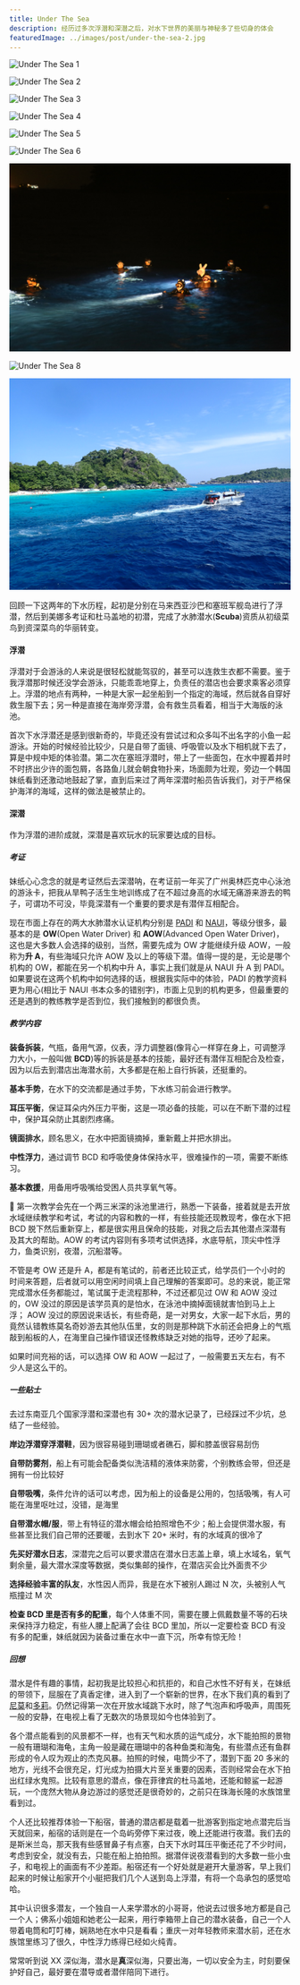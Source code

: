 ```yaml
---
title: Under The Sea
description: 经历过多次浮潜和深潜之后，对水下世界的美丽与神秘多了些切身的体会
featuredImage: ../images/post/under-the-sea-2.jpg
---
```


<Carousel>

![Under The Sea 1](../images/post/under-the-sea-1.jpg)

![Under The Sea 2](../images/post/under-the-sea-2.jpg)

![Under The Sea 3](../images/post/under-the-sea-3.jpg)

![Under The Sea 4](../images/post/under-the-sea-4.jpg)

![Under The Sea 5](../images/post/under-the-sea-5.jpg)

![Under The Sea 6](../images/post/under-the-sea-6.jpg)

![Under The Sea 7](../images/post/under-the-sea-7.jpg)

![Under The Sea 8](../images/post/under-the-sea-8.jpg)

![Under The Sea 9](../images/post/under-the-sea-9.jpg)

</Carousel>

回顾一下这两年的下水历程，起初是分别在马来西亚沙巴和塞班军舰岛进行了浮潜，然后到美娜多考证和杜马盖地的初潜，完成了水肺潜水(**Scuba**)资质从初级菜鸟到资深菜鸟的华丽转变。

#### 浮潜

浮潜对于会游泳的人来说是很轻松就能驾驭的，甚至可以连救生衣都不需要。鉴于我浮潜那时候还没学会游泳，只能乖乖地穿上，负责任的潜店也会要求乘客必须穿上。浮潜的地点有两种，一种是大家一起坐船到一个指定的海域，然后就各自穿好救生服下去；另一种是直接在海岸旁浮潜，会有救生员看着，相当于大海版的泳池。

首次下水浮潜还是感到很新奇的，毕竟还没有尝试过和众多叫不出名字的小鱼一起游泳。开始的时候经验比较少，只是自带了面镜、呼吸管以及水下相机就下去了，算是中规中矩的体验潜。第二次在塞班浮潜时，带上了一些面包，在水中握着并时不时挤出少许的面包屑，各路鱼儿就会朝食物扑来，场面颇为壮观，旁边一个韩国妹纸看到还激动地鼓起了掌，直到后来过了两年深潜时船员告诉我们，对于严格保护海洋的海域，这样的做法是被禁止的。

#### 深潜

作为浮潜的进阶成就，深潜是喜欢玩水的玩家要达成的目标。

##### 考证

妹纸心心念念的就是考证然后去深潜呐，在考证前一年买了广州奥林匹克中心泳池的游泳卡，把我从旱鸭子活生生地训练成了在不超过身高的水域无痛游来游去的鸭子，可谓功不可没，毕竟深潜有一个重要的要求是有潜伴互相配合。

现在市面上存在的两大水肺潜水认证机构分别是 [PADI](https://www.padi.com) 和 [NAUI](https://www.naui.org)，等级分很多，最基本的是 **OW**(Open Water Driver) 和 **AOW**(Advanced Open Water Driver)，这也是大多数人会选择的级别，当然，需要先成为 OW 才能继续升级 AOW，一般称为**升 A**，有些海域只允许 AOW 及以上的等级下潜。值得一提的是，无论是哪个机构的 OW，都能在另一个机构中升 A，事实上我们就是从 NAUI 升 A 到 PADI。如果要说在这两个机构中如何选择的话，根据我实际中的体验，PADI 的教学资料更为用心(相比于 NAUI 书本众多的错别字)，市面上见到的机构更多，但最重要的还是遇到的教练教学是否到位，我们接触到的都很负责。

##### 教学内容

**装备拆装**，气瓶，备用气源，仪表，浮力调整器(像背心一样穿在身上，可调整浮力大小，一般叫做 **BCD**)等的拆装是基本的技能，最好还有潜伴互相配合及检查，因为以后去到潜店出海潜水前，大多都是在船上自行拆装，还挺重的。

**基本手势**，在水下的交流都是通过手势，下水练习前会进行教学。

**耳压平衡**，保证耳朵内外压力平衡，这是一项必备的技能，可以在不断下潜的过程中，保护耳朵防止其剧烈疼痛。

**镜面排水**，顾名思义，在水中把面镜摘掉，重新戴上并把水排出。

**中性浮力**，通过调节 BCD 和呼吸使身体保持水平，很难操作的一项，需要不断练习。

**基本救援**，用备用呼吸嘴给受困人员共享氧气等。

 第一次教学会先在一个两三米深的泳池里进行，熟悉一下装备，接着就是去开放水域继续教学和考试，考试的内容和教的一样，有些技能还现教现考，像在水下把 BCD 脱下然后重新穿上，都是很实用且保命的技能，对我之后去其他潜点深潜有及其大的帮助。AOW 的考试内容则有多项考试供选择，水底导航，顶尖中性浮力，鱼类识别，夜潜，沉船潜等。

不管是考 OW 还是升 A，都是有笔试的，前者还比较正式，给学员们一个小时的时间来答题，后者就可以用空闲时间填上自己理解的答案即可。总的来说，能正常完成潜水任务都能过，笔试属于走流程那种，不过还都见过 OW 和 AOW 没过的，OW 没过的原因是该学员真的是怕水，在泳池中摘掉面镜就害怕到马上上浮； AOW 没过的原因说来话长，有些奇葩，是一对男女，大家一起下水后，男的竟然认错教练莫名奇妙游去其他队伍里，女的则是那种跳下水前还会把身上的气瓶敲到船板的人，在海里自己操作错误还怪教练缺乏对她的指导，还吵了起来。

如果时间充裕的话，可以选择 OW 和 AOW 一起过了，一般需要五天左右，有不少人是这么干的。

##### 一些贴士

去过东南亚几个国家浮潜和深潜也有 30+ 次的潜水记录了，已经踩过不少坑，总结了一些经验。

**岸边浮潜穿浮潜鞋**，因为很容易碰到珊瑚或者礁石，脚和膝盖很容易刮伤

**自带防雾剂**，船上有可能会配备类似洗洁精的液体来防雾，个别教练会带，但还是拥有一份比较好

**自带吸嘴**，条件允许的话可以考虑，因为船上的设备是公用的，包括吸嘴，有人可能在海里呕吐过，没错，是海里

**自带潜水帽/服**，带上有特征的潜水帽会给拍照增色不少；船上会提供潜水服，有些甚至比我们自己带的还要暖，去到水下 20+ 米时，有的水域真的很冷了

**先买好潜水日志**，深潜完之后可以要求潜店在潜水日志盖上章，填上水域名，氧气剩余量，最大潜水深度等数据，类似集邮的操作，在潜店买会比外面贵不少

**选择经验丰富的队友**，水性因人而异，我是在水下被别人踢过 N 次，头被别人气瓶撞过 M 次

**检查 BCD 里是否有多的配重**，每个人体重不同，需要在腰上佩戴数量不等的石块来保持浮力稳定，有些人腰上配满了会往 BCD 里加，所以一定要检查 BCD 有没有多的配重，妹纸就因为装备过重在水中一直下沉，所幸有惊无险！

##### 回想

潜水是件有趣的事情，起初我是比较担心和抗拒的，和自己水性不好有关，在妹纸的带领下，屈服在了真香定律，进入到了一个崭新的世界，在水下我们真的看到了[尼莫](https://zh.wikipedia.org/wiki/%E6%B5%B7%E5%BA%95%E6%80%BB%E5%8A%A8%E5%91%98)和[多莉](https://zh.wikipedia.org/wiki/%E6%B5%B7%E5%BA%95%E6%80%BB%E5%8A%A8%E5%91%982%EF%BC%9A%E5%A4%9A%E8%8E%89%E5%8E%BB%E5%93%AA%E5%84%BF)。仍然记得第一次在开放水域跳下水时，除了气泡声和呼吸声，周围死一般的安静，在电视上看了无数次的场景现如今也体验到了。

各个潜点能看到的风景都不一样，也有天气和水质的运气成分，水下能拍照的景物一般有珊瑚和海龟，主角一般是藏在珊瑚中的各种鱼类和海兔，有些潜点还有鱼群形成的令人叹为观止的杰克风暴。拍照的时候，电筒少不了，潜到下面 20 多米的地方，光线不会很充足，灯光成为拍摄大片至关重要的因素，否则经常会在水下拍出红绿水鬼照。比较有意思的潜点，像在菲律宾的杜马盖地，还能和鲸鲨一起游玩，一个庞然大物从身边游过的感觉还是很奇妙的，之前只在珠海长隆的水族馆里看到过。

个人还比较推荐体验一下船宿，普通的潜店都是载着一批游客到指定地点潜完后当天就回来，船宿的话则是在一个岛屿旁停下来过夜，晚上还能进行夜潜。我们去的是斯米兰岛，那天我有些感冒鼻子有点塞，白天下水时耳压平衡还花了不少时间，考虑到安全，就没有去，只能在船上拍拍照。据潜伴说夜潜看到的大多数一些小虫子，和电视上的画面有不少差距。船宿还有一个好处就是避开大量游客，早上我们起来的时候让船家开个小艇把我们几个人送到岛上浮潜，有将一个岛承包的感觉哈哈。

其中认识很多潜友，一个独自一人来学潜水的小哥哥，他说去过很多地方都是自己一个人；佛系小姐姐和她老公一起来，用行李箱带上自己的潜水装备，自己一个人带着电筒和叮叮棒，娴熟地在水中只是看看；重庆一对年轻教师来潜水前，还在水族馆里练习了很久，中性浮力练得已经如火纯青。

常常听到说 XX 深似海，潜水是**真**深似海，只要出海，一切以安全为主，时刻要保护好自己，最好要在潜导或者潜伴陪同下进行。
